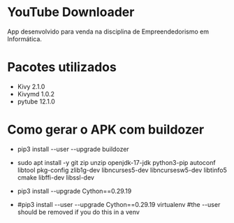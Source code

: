 # YouTube Downloader
App desenvolvido para venda na disciplina de Empreendedorismo em Informática.

# Pacotes utilizados
- Kivy 2.1.0
- Kivymd 1.0.2
- pytube 12.1.0

# Como gerar o APK com buildozer
- pip3 install --user --upgrade buildozer

- sudo apt install -y git zip unzip openjdk-17-jdk python3-pip autoconf libtool pkg-config zlib1g-dev libncurses5-dev libncursesw5-dev libtinfo5 cmake libffi-dev libssl-dev

- pip3 install --upgrade Cython==0.29.19

- #pip3 install --user --upgrade Cython==0.29.19 virtualenv  #the --user should be removed if you do this in a venv
